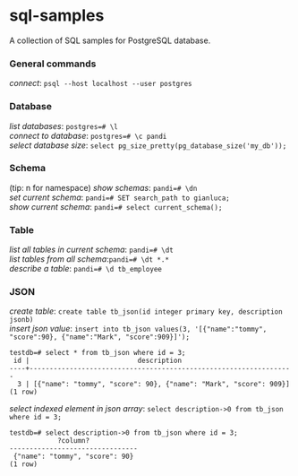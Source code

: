 # sql-samples
A collection of SQL samples for PostgreSQL database.

### General commands
_connect_: `psql --host localhost --user postgres`  

### Database
_list databases_: `postgres=# \l`  
_connect to database_: `postgres=# \c pandi`  
_select database size_: `select pg_size_pretty(pg_database_size('my_db'));`

### Schema
(tip: n for namespace)
_show schemas_: `pandi=# \dn`  
_set current schema_: `pandi=# SET search_path to gianluca;`  
_show current schema_: `pandi=# select current_schema();`  

### Table
_list all tables in current schema_: `pandi=# \dt`  
_list tables from all schema_:`pandi=# \dt *.*`  
_describe a table_: `pandi=# \d tb_employee`


### JSON
_create table_: `create table tb_json(id integer primary key, description jsonb)`  
_insert json value_: `insert into tb_json values(3, '[{"name":"tommy", "score":90}, {"name":"Mark", "score":909}]');`  
```
testdb=# select * from tb_json where id = 3;
 id |                           description
----+------------------------------------------------------------------
  3 | [{"name": "tommy", "score": 90}, {"name": "Mark", "score": 909}]
(1 row)
```
_select indexed element in json array_: `select description->0 from tb_json where id = 3;`
```
testdb=# select description->0 from tb_json where id = 3;
            ?column?
--------------------------------
 {"name": "tommy", "score": 90}
(1 row)
```
